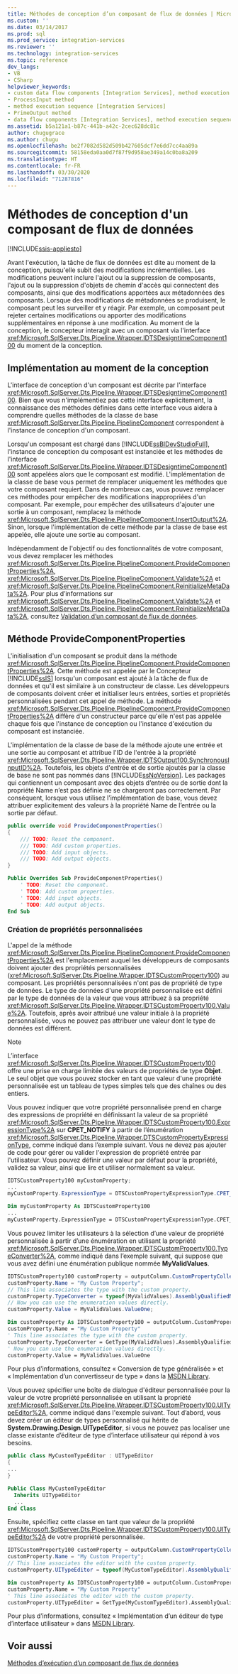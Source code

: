 ```yaml
---
title: Méthodes de conception d’un composant de flux de données | Microsoft Docs
ms.custom: ''
ms.date: 03/14/2017
ms.prod: sql
ms.prod_service: integration-services
ms.reviewer: ''
ms.technology: integration-services
ms.topic: reference
dev_langs:
- VB
- CSharp
helpviewer_keywords:
- custom data flow components [Integration Services], method execution sequence
- ProcessInput method
- method execution sequence [Integration Services]
- PrimeOutput method
- data flow components [Integration Services], method execution sequence
ms.assetid: b5a121a1-b87c-441b-a42c-2cec628dc81c
author: chugugrace
ms.author: chugu
ms.openlocfilehash: be2f7082d582d509b427605dcf7e6dd7cc4aa89a
ms.sourcegitcommit: 58158eda0aa0d7f87f9d958ae349a14c0ba8a209
ms.translationtype: HT
ms.contentlocale: fr-FR
ms.lasthandoff: 03/30/2020
ms.locfileid: "71287816"
---
```

# <a name="design-time-methods-of-a-data-flow-component"></a>Méthodes de conception d'un composant de flux de données

[!INCLUDE[ssis-appliesto](../../../includes/ssis-appliesto-ssvrpluslinux-asdb-asdw-xxx.md)]


  Avant l'exécution, la tâche de flux de données est dite au moment de la conception, puisqu'elle subit des modifications incrémentielles. Les modifications peuvent inclure l'ajout ou la suppression de composants, l'ajout ou la suppression d'objets de chemin d'accès qui connectent des composants, ainsi que des modifications apportées aux métadonnées des composants. Lorsque des modifications de métadonnées se produisent, le composant peut les surveiller et y réagir. Par exemple, un composant peut rejeter certaines modifications ou apporter des modifications supplémentaires en réponse à une modification. Au moment de la conception, le concepteur interagit avec un composant via l'interface <xref:Microsoft.SqlServer.Dts.Pipeline.Wrapper.IDTSDesigntimeComponent100> du moment de la conception.  
  
## <a name="design-time-implementation"></a>Implémentation au moment de la conception  
 L'interface de conception d'un composant est décrite par l'interface <xref:Microsoft.SqlServer.Dts.Pipeline.Wrapper.IDTSDesigntimeComponent100>. Bien que vous n'implémentiez pas cette interface explicitement, la connaissance des méthodes définies dans cette interface vous aidera à comprendre quelles méthodes de la classe de base <xref:Microsoft.SqlServer.Dts.Pipeline.PipelineComponent> correspondent à l'instance de conception d'un composant.  
  
 Lorsqu'un composant est chargé dans [!INCLUDE[ssBIDevStudioFull](../../../includes/ssbidevstudiofull-md.md)], l'instance de conception du composant est instanciée et les méthodes de l'interface <xref:Microsoft.SqlServer.Dts.Pipeline.Wrapper.IDTSDesigntimeComponent100> sont appelées alors que le composant est modifié. L'implémentation de la classe de base vous permet de remplacer uniquement les méthodes que votre composant requiert. Dans de nombreux cas, vous pouvez remplacer ces méthodes pour empêcher des modifications inappropriées d'un composant. Par exemple, pour empêcher des utilisateurs d'ajouter une sortie à un composant, remplacez la méthode <xref:Microsoft.SqlServer.Dts.Pipeline.PipelineComponent.InsertOutput%2A>. Sinon, lorsque l'implémentation de cette méthode par la classe de base est appelée, elle ajoute une sortie au composant.  
  
 Indépendamment de l'objectif ou des fonctionnalités de votre composant, vous devez remplacer les méthodes <xref:Microsoft.SqlServer.Dts.Pipeline.PipelineComponent.ProvideComponentProperties%2A>, <xref:Microsoft.SqlServer.Dts.Pipeline.PipelineComponent.Validate%2A> et <xref:Microsoft.SqlServer.Dts.Pipeline.PipelineComponent.ReinitializeMetaData%2A>. Pour plus d’informations sur <xref:Microsoft.SqlServer.Dts.Pipeline.PipelineComponent.Validate%2A> et <xref:Microsoft.SqlServer.Dts.Pipeline.PipelineComponent.ReinitializeMetaData%2A>, consultez [Validation d’un composant de flux de données](../../../integration-services/extending-packages-custom-objects/data-flow/validating-a-data-flow-component.md).  
  
## <a name="providecomponentproperties-method"></a>Méthode ProvideComponentProperties  
 L'initialisation d'un composant se produit dans la méthode <xref:Microsoft.SqlServer.Dts.Pipeline.PipelineComponent.ProvideComponentProperties%2A>. Cette méthode est appelée par le Concepteur [!INCLUDE[ssIS](../../../includes/ssis-md.md)] lorsqu'un composant est ajouté à la tâche de flux de données et qu'il est similaire à un constructeur de classe. Les développeurs de composants doivent créer et initialiser leurs entrées, sorties et propriétés personnalisées pendant cet appel de méthode. La méthode <xref:Microsoft.SqlServer.Dts.Pipeline.PipelineComponent.ProvideComponentProperties%2A> diffère d'un constructeur parce qu'elle n'est pas appelée chaque fois que l'instance de conception ou l'instance d'exécution du composant est instanciée.  
  
 L'implémentation de la classe de base de la méthode ajoute une entrée et une sortie au composant et attribue l'ID de l'entrée à la propriété <xref:Microsoft.SqlServer.Dts.Pipeline.Wrapper.IDTSOutput100.SynchronousInputID%2A>. Toutefois, les objets d'entrée et de sortie ajoutés par la classe de base ne sont pas nommés dans [!INCLUDE[ssNoVersion](../../../includes/ssnoversion-md.md)]. Les packages qui contiennent un composant avec des objets d’entrée ou de sortie dont la propriété Name n’est pas définie ne se chargeront pas correctement. Par conséquent, lorsque vous utilisez l’implémentation de base, vous devez attribuer explicitement des valeurs à la propriété Name de l’entrée ou la sortie par défaut.  
  
```csharp  
public override void ProvideComponentProperties()  
{  
    /// TODO: Reset the component.  
    /// TODO: Add custom properties.  
    /// TODO: Add input objects.  
    /// TODO: Add output objects.  
}  
```  
  
```vb  
Public Overrides Sub ProvideComponentProperties()  
    ' TODO: Reset the component.  
    ' TODO: Add custom properties.  
    ' TODO: Add input objects.  
    ' TODO: Add output objects.  
End Sub  
```  
  
### <a name="creating-custom-properties"></a>Création de propriétés personnalisées  
 L'appel de la méthode <xref:Microsoft.SqlServer.Dts.Pipeline.PipelineComponent.ProvideComponentProperties%2A> est l'emplacement auquel les développeurs de composants doivent ajouter des propriétés personnalisées (<xref:Microsoft.SqlServer.Dts.Pipeline.Wrapper.IDTSCustomProperty100>) au composant. Les propriétés personnalisées n'ont pas de propriété de type de données. Le type de données d'une propriété personnalisée est défini par le type de données de la valeur que vous attribuez à sa propriété <xref:Microsoft.SqlServer.Dts.Pipeline.Wrapper.IDTSCustomProperty100.Value%2A>. Toutefois, après avoir attribué une valeur initiale à la propriété personnalisée, vous ne pouvez pas attribuer une valeur dont le type de données est différent.  
  
> [!NOTE]  
>  L’interface <xref:Microsoft.SqlServer.Dts.Pipeline.Wrapper.IDTSCustomProperty100> offre une prise en charge limitée des valeurs de propriétés de type **Objet**. Le seul objet que vous pouvez stocker en tant que valeur d'une propriété personnalisée est un tableau de types simples tels que des chaînes ou des entiers.  
  
 Vous pouvez indiquer que votre propriété personnalisée prend en charge des expressions de propriété en définissant la valeur de sa propriété <xref:Microsoft.SqlServer.Dts.Pipeline.Wrapper.IDTSCustomProperty100.ExpressionType%2A> sur **CPET_NOTIFY** à partir de l’énumération <xref:Microsoft.SqlServer.Dts.Pipeline.Wrapper.DTSCustomPropertyExpressionType>, comme indiqué dans l’exemple suivant. Vous ne devez pas ajouter de code pour gérer ou valider l'expression de propriété entrée par l'utilisateur. Vous pouvez définir une valeur par défaut pour la propriété, validez sa valeur, ainsi que lire et utiliser normalement sa valeur.  
  
```csharp  
IDTSCustomProperty100 myCustomProperty;  
...  
myCustomProperty.ExpressionType = DTSCustomPropertyExpressionType.CPET_NOTIFY;  
```  
  
```vb  
Dim myCustomProperty As IDTSCustomProperty100  
...  
myCustomProperty.ExpressionType = DTSCustomPropertyExpressionType.CPET_NOTIFY  
```  
  
 Vous pouvez limiter les utilisateurs à la sélection d’une valeur de propriété personnalisée à partir d’une énumération en utilisant la propriété <xref:Microsoft.SqlServer.Dts.Pipeline.Wrapper.IDTSCustomProperty100.TypeConverter%2A>, comme indiqué dans l’exemple suivant, qui suppose que vous avez défini une énumération publique nommée **MyValidValues**.  
  
```csharp  
IDTSCustomProperty100 customProperty = outputColumn.CustomPropertyCollection.New();  
customProperty.Name = "My Custom Property";  
// This line associates the type with the custom property.  
customProperty.TypeConverter = typeof(MyValidValues).AssemblyQualifiedName;  
// Now you can use the enumeration values directly.  
customProperty.Value = MyValidValues.ValueOne;    
```  
  
```vb  
Dim customProperty As IDTSCustomProperty100 = outputColumn.CustomPropertyCollection.New   
customProperty.Name = "My Custom Property"   
' This line associates the type with the custom property.  
customProperty.TypeConverter = GetType(MyValidValues).AssemblyQualifiedName   
' Now you can use the enumeration values directly.  
customProperty.Value = MyValidValues.ValueOne  
```  
  
 Pour plus d’informations, consultez « Conversion de type généralisée » et « Implémentation d’un convertisseur de type » dans la [MSDN Library](https://go.microsoft.com/fwlink/?LinkId=7022).  
  
 Vous pouvez spécifier une boîte de dialogue d'éditeur personnalisée pour la valeur de votre propriété personnalisée en utilisant la propriété <xref:Microsoft.SqlServer.Dts.Pipeline.Wrapper.IDTSCustomProperty100.UITypeEditor%2A>, comme indiqué dans l'exemple suivant. Tout d’abord, vous devez créer un éditeur de types personnalisé qui hérite de **System.Drawing.Design.UITypeEditor**, si vous ne pouvez pas localiser une classe existante d’éditeur de type d’interface utilisateur qui répond à vos besoins.  
  
```csharp  
public class MyCustomTypeEditor : UITypeEditor  
{  
...  
}  
```  
  
```vb  
Public Class MyCustomTypeEditor  
  Inherits UITypeEditor   
  ...  
End Class  
```  
  
 Ensuite, spécifiez cette classe en tant que valeur de la propriété <xref:Microsoft.SqlServer.Dts.Pipeline.Wrapper.IDTSCustomProperty100.UITypeEditor%2A> de votre propriété personnalisée.  
  
```csharp  
IDTSCustomProperty100 customProperty = outputColumn.CustomPropertyCollection.New();  
customProperty.Name = "My Custom Property";  
// This line associates the editor with the custom property.  
customProperty.UITypeEditor = typeof(MyCustomTypeEditor).AssemblyQualifiedName;  
```  
  
```vb  
Dim customProperty As IDTSCustomProperty100 = outputColumn.CustomPropertyCollection.New   
customProperty.Name = "My Custom Property"   
' This line associates the editor with the custom property.  
customProperty.UITypeEditor = GetType(MyCustomTypeEditor).AssemblyQualifiedName  
```  
  
 Pour plus d’informations, consultez « Implémentation d’un éditeur de type d’interface utilisateur » dans [MSDN Library](https://go.microsoft.com/fwlink/?LinkId=7022).  
  
## <a name="see-also"></a>Voir aussi  
 [Méthodes d’exécution d’un composant de flux de données](../../../integration-services/extending-packages-custom-objects/data-flow/run-time-methods-of-a-data-flow-component.md)  
  
  
